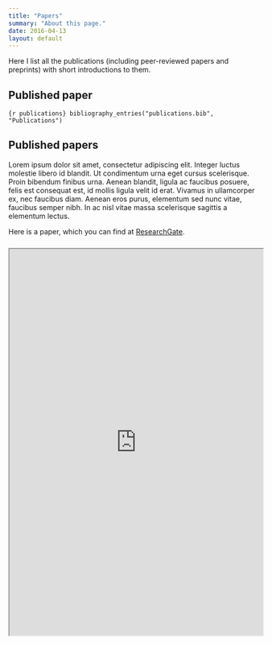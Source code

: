 ```yaml
---
title: "Papers"
summary: "About this page."
date: 2016-04-13
layout: default
---
```


Here I list all the publications (including peer-reviewed papers and preprints) with short introductions to them. 

## Published paper
 ```{r publications} bibliography_entries("publications.bib", "Publications") ``` 

## Published papers
Lorem ipsum dolor sit amet, consectetur adipiscing elit. Integer luctus molestie libero id blandit. Ut condimentum urna eget cursus scelerisque. Proin bibendum finibus urna. Aenean blandit, ligula ac faucibus posuere, felis est consequat est, id mollis ligula velit id erat. Vivamus in ullamcorper ex, nec faucibus diam. Aenean eros purus, elementum sed nunc vitae, faucibus semper nibh. In ac nisl vitae massa scelerisque sagittis a elementum lectus.

Here is a paper, which you can find at [ResearchGate](http://dx.doi.org/10.13140/RG.2.1.1137.2247).

<iframe style="margin: 10px 0 40px 0;" class="pdf-iframe" src="https://drive.google.com/file/d/0B-xXQEsWEjrUUmpBdkhIVS10YjA/preview" width="100%" height="768"></iframe>
